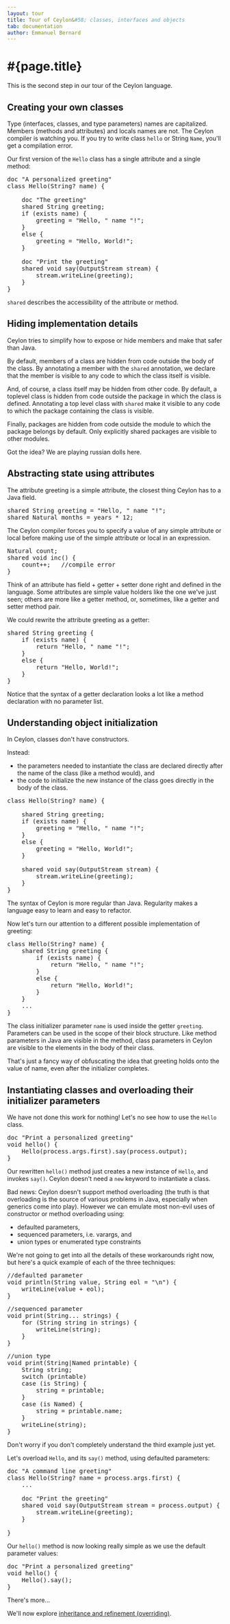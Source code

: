 ```yaml
---
layout: tour
title: Tour of Ceylon&#58; classes, interfaces and objects
tab: documentation
author: Emmanuel Bernard
---
```


# #{page.title}

This is the second step in our tour of the Ceylon language.

## Creating your own classes

Type (interfaces, classes, and type parameters) names are capitalized. Members (methods and attributes) and locals names are not. The Ceylon compiler is watching you. If you try to write class `hello` or String `Name`, you'll get a compilation error.

Our first version of the `Hello` class has a single attribute and a single method:

<pre class="brush: ceylon">
doc "A personalized greeting"
class Hello(String? name) {
     
    doc "The greeting"
    shared String greeting;
    if (exists name) {
        greeting = "Hello, " name "!";
    }
    else {
        greeting = "Hello, World!";
    }
     
    doc "Print the greeting"
    shared void say(OutputStream stream) {
        stream.writeLine(greeting);
    }
}
</pre>

`shared` describes the accessibility of the attribute or method.

## Hiding implementation details

Ceylon tries to simplify how to expose or hide members and make that safer than Java.

By default, members of a class are hidden from code outside the body of the class. By annotating a member with the `shared` annotation, we declare that the member is visible to any code to which the class itself is visible.

And, of course, a class itself may be hidden from other code. By default, a toplevel class is hidden from code outside the package in which the class is defined. Annotating a top level class with `shared` make it visible to any code to which the package containing the class is visible.

Finally, packages are hidden from code outside the module to which the package belongs by default. Only explicitly shared packages are visible to other modules.

Got the idea? We are playing russian dolls here.

## Abstracting state using attributes


The attribute greeting is a simple attribute, the closest thing Ceylon has to a Java field.

<pre class="brush: ceylon">
shared String greeting = "Hello, " name "!";
shared Natural months = years * 12;
</pre>

The Ceylon compiler forces you to specify a value of any simple attribute or local before making use of the simple attribute or local in an expression.

<pre class="brush: ceylon">
Natural count;
shared void inc() {
    count++;   //compile error
}
</pre>

Think of an attribute has field + getter + setter done right and defined in the language. Some attributes are simple value holders like the one we've just seen; others are more like a getter method, or, sometimes, like a getter and setter method pair.

We could rewrite the attribute greeting as a getter:

<pre class="brush: ceylon">
shared String greeting {
    if (exists name) {
        return "Hello, " name "!";
    }
    else {
        return "Hello, World!";
    }
}
</pre>

Notice that the syntax of a getter declaration looks a lot like a method declaration with no parameter list.

## Understanding object initialization

In Ceylon, classes don't have constructors. 

Instead:

* the parameters needed to instantiate the class are declared directly after the name of the class (like a method would), and
* the code to initialize the new instance of the class goes directly in the body of the class.

<pre class="brush: ceylon">
class Hello(String? name) {
    
    shared String greeting;
    if (exists name) {
        greeting = "Hello, " name "!";
    }
    else {
        greeting = "Hello, World!";
    }
     
    shared void say(OutputStream stream) {
        stream.writeLine(greeting);
    }
}
</pre>
  
The syntax of Ceylon is more regular than Java. Regularity makes a language easy to learn and easy to refactor.

Now let's turn our attention to a different possible implementation of greeting:

<pre class="brush: ceylon">
class Hello(String? name) {
    shared String greeting {
        if (exists name) {
            return "Hello, " name "!";
        }
        else {
            return "Hello, World!";
        }
    }
    ... 
}
</pre>

The class initializer parameter `name` is used inside the getter `greeting`. Parameters can be used in the scope of their block structure. Like method parameters in Java are visible in the method, class parameters in Ceylon are visible to the elements in the body of their class.

That's just a fancy way of obfuscating the idea that greeting holds onto the value of name, even after the initializer completes.

## Instantiating classes and overloading their initializer parameters

We have not done this work for nothing! Let's no see how to use the `Hello` class.

<pre class="brush: ceylon">
doc "Print a personalized greeting"
void hello() {
    Hello(process.args.first).say(process.output);
}
</pre>

Our rewritten `hello()` method just creates a new instance of `Hello`, and invokes `say()`. Ceylon doesn't need a `new` keyword to instantiate a class.

Bad news: Ceylon doesn't support method overloading (the truth is that overloading is the source of various problems in Java, especially when generics come into play). However we can emulate most non-evil uses of constructor or method overloading using:

* defaulted parameters, 
* sequenced parameters, i.e. varargs, and
* union types or enumerated type constraints

We're not going to get into all the details of these workarounds right now, but here's a quick example of each of the three techniques:

<pre class="brush: ceylon">
//defaulted parameter
void println(String value, String eol = "\n") {
    writeLine(value + eol);
}
</pre>

<pre class="brush: ceylon">
//sequenced parameter
void print(String... strings) {
    for (String string in strings) {
        writeLine(string);
    }
}
</pre>

<pre class="brush: ceylon">
//union type
void print(String|Named printable) {
    String string;
    switch (printable)
    case (is String) {
        string = printable;
    }
    case (is Named) {
        string = printable.name;
    }
    writeLine(string);
}
</pre>

Don't worry if you don't completely understand the third example just yet. 

Let's overload `Hello`, and its `say()` method, using defaulted parameters:

<pre class="brush: ceylon">
doc "A command line greeting"
class Hello(String? name = process.args.first) {
    ...
     
    doc "Print the greeting"
    shared void say(OutputStream stream = process.output) {
        stream.writeLine(greeting);
    }
     
}
</pre>

Our `hello()` method is now looking really simple as we use the default parameter values:

<pre class="brush: ceylon">
doc "Print a personalized greeting"
void hello() {
    Hello().say();
}
</pre>

There's more...

We'll now explore [inheritance and refinement (overriding)](../inheritance).


